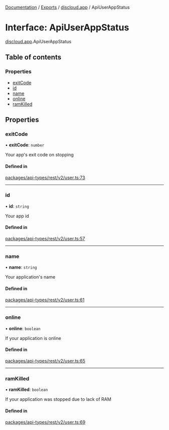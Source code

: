 [Documentation](../README.md) / [Exports](../modules.md) / [discloud.app](../modules/discloud_app.md) / ApiUserAppStatus

# Interface: ApiUserAppStatus

[discloud.app](../modules/discloud_app.md).ApiUserAppStatus

## Table of contents

### Properties

- [exitCode](discloud_app.ApiUserAppStatus.md#exitcode)
- [id](discloud_app.ApiUserAppStatus.md#id)
- [name](discloud_app.ApiUserAppStatus.md#name)
- [online](discloud_app.ApiUserAppStatus.md#online)
- [ramKilled](discloud_app.ApiUserAppStatus.md#ramkilled)

## Properties

### exitCode

• **exitCode**: `number`

Your app's exit code on stopping

#### Defined in

[packages/api-types/rest/v2/user.ts:73](https://github.com/discloud/discloud.app/blob/78281f4/packages/api-types/rest/v2/user.ts#L73)

___

### id

• **id**: `string`

Your app id

#### Defined in

[packages/api-types/rest/v2/user.ts:57](https://github.com/discloud/discloud.app/blob/78281f4/packages/api-types/rest/v2/user.ts#L57)

___

### name

• **name**: `string`

Your application's name

#### Defined in

[packages/api-types/rest/v2/user.ts:61](https://github.com/discloud/discloud.app/blob/78281f4/packages/api-types/rest/v2/user.ts#L61)

___

### online

• **online**: `boolean`

If your application is online

#### Defined in

[packages/api-types/rest/v2/user.ts:65](https://github.com/discloud/discloud.app/blob/78281f4/packages/api-types/rest/v2/user.ts#L65)

___

### ramKilled

• **ramKilled**: `boolean`

If your application was stopped due to lack of RAM

#### Defined in

[packages/api-types/rest/v2/user.ts:69](https://github.com/discloud/discloud.app/blob/78281f4/packages/api-types/rest/v2/user.ts#L69)
